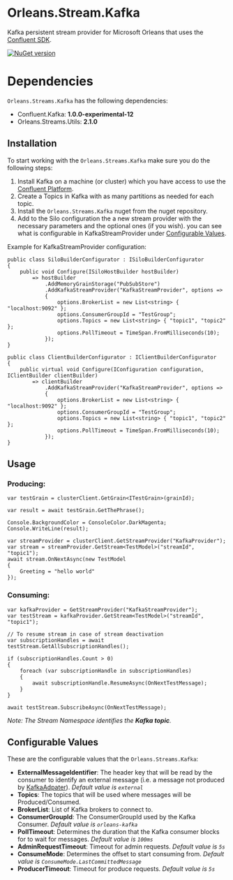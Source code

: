 # Orleans.Stream.Kafka
Kafka persistent stream provider for Microsoft Orleans that uses the [Confluent SDK](https://github.com/confluentinc/confluent-kafka-dotnet).

[![NuGet version](https://badge.fury.io/nu/orleans.streams.kafka.svg)](https://badge.fury.io/nu/orleans.streams.kafka)

# Dependencies
`Orleans.Streams.Kafka` has the following dependencies:
* Confluent.Kafka: **1.0.0-experimental-12**
* Orleans.Streams.Utils: **2.1.0**

## Installation
To start working with the `Orleans.Streams.Kafka` make sure you do the following steps:

1. Install Kafka on a machine (or cluster) which you have access to use the [Confluent Platform](https://www.confluent.io/download/).
2. Create a Topics in Kafka with as many partitions as needed for each topic.
3. Install the `Orleans.Streams.Kafka` nuget from the nuget repository.
4. Add to the Silo configuration the a new stream provider with the necessary parameters and the optional ones (if you wish). you can see what is configurable in KafkaStreamProvider under [Configurable Values](#configurableValues).

Example for KafkaStreamProvider configuration: 
```CSharp
public class SiloBuilderConfigurator : ISiloBuilderConfigurator
{
	public void Configure(ISiloHostBuilder hostBuilder)
		=> hostBuilder
			.AddMemoryGrainStorage("PubSubStore")
			.AddKafkaStreamProvider("KafkaStreamProvider", options =>
			{
				options.BrokerList = new List<string> { "localhost:9092" };
				options.ConsumerGroupId = "TestGroup";
				options.Topics = new List<string> { "topic1", "topic2" };
				options.PollTimeout = TimeSpan.FromMilliseconds(10);
			});
}

public class ClientBuilderConfigurator : IClientBuilderConfigurator
{
	public virtual void Configure(IConfiguration configuration, IClientBuilder clientBuilder)
		=> clientBuilder
			.AddKafkaStreamProvider("KafkaStreamProvider", options =>
			{
				options.BrokerList = new List<string> { "localhost:9092" };
				options.ConsumerGroupId = "TestGroup";
				options.Topics = new List<string> { "topic1", "topic2" };
				options.PollTimeout = TimeSpan.FromMilliseconds(10);
			});
}
```

## Usage

### Producing:
```CSharp
var testGrain = clusterClient.GetGrain<ITestGrain>(grainId);

var result = await testGrain.GetThePhrase();

Console.BackgroundColor = ConsoleColor.DarkMagenta;
Console.WriteLine(result);

var streamProvider = clusterClient.GetStreamProvider("KafkaProvider");
var stream = streamProvider.GetStream<TestModel>("streamId", "topic1");
await stream.OnNextAsync(new TestModel
{
	Greeting = "hello world"
});
```

### Consuming:
```CSharp
var kafkaProvider = GetStreamProvider("KafkaStreamProvider");
var testStream = kafkaProvider.GetStream<TestModel>("streamId", "topic1");

// To resume stream in case of stream deactivation
var subscriptionHandles = await testStream.GetAllSubscriptionHandles();

if (subscriptionHandles.Count > 0)
{
	foreach (var subscriptionHandle in subscriptionHandles)
	{
		await subscriptionHandle.ResumeAsync(OnNextTestMessage);
	}
}

await testStream.SubscribeAsync(OnNextTestMessage);
```

*Note: The Stream Namespace identifies the **Kafka topic**.*

## <a name="configurableValues"></a>Configurable Values
These are the configurable values that the `Orleans.Streams.Kafka`:

- **ExternalMessageIdentifier**: The header key that will be read by the consumer to identify an external message (i.e. a message not produced by [KafkaAdpater](https://github.com/jonathansant/Orleans.Streams.Kafka/blob/master/Orleans.Streams.Kafka/Core/KafkaAdapter.cs)). *Default value is `external`*
- **Topics**: The topics that will be used where messages will be Produced/Consumed.
- **BrokerList**: List of Kafka brokers to connect to.
- **ConsumerGroupId**: The ConsumerGroupId used by the Kafka Consumer. *Default value is `orleans-kafka`*
- **PollTimeout**: Determines the duration that the Kafka consumer blocks for to wait for messages. *Default value is `100ms`*
- **AdminRequestTimeout**: Timeout for admin requests. *Default value is `5s`*
- **ConsumeMode**: Determines the offset to start consuming from. *Default value is `ConsumeMode.LastCommittedMessage`*
- **ProducerTimeout**: Timeout for produce requests. *Default value is `5s`*
